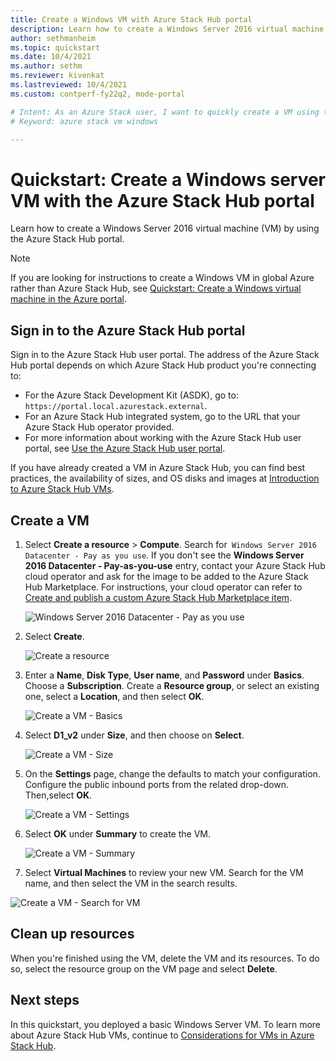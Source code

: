 ```yaml
---
title: Create a Windows VM with Azure Stack Hub portal 
description: Learn how to create a Windows Server 2016 virtual machine (VM) with the Azure Stack Hub portal.
author: sethmanheim
ms.topic: quickstart
ms.date: 10/4/2021
ms.author: sethm
ms.reviewer: kivenkat
ms.lastreviewed: 10/4/2021
ms.custom: contperf-fy22q2, mode-portal

# Intent: As an Azure Stack user, I want to quickly create a VM using the Azure Stack portal so I can begin using the VM.
# Keyword: azure stack vm windows

---
```


# Quickstart: Create a Windows server VM with the Azure Stack Hub portal

Learn how to create a Windows Server 2016 virtual machine (VM) by using the Azure Stack Hub portal.

> [!NOTE]  
> If you are looking for instructions to create a Windows VM in global Azure rather than
Azure Stack Hub, see [Quickstart: Create a Windows virtual machine in the Azure portal](/azure/virtual-machines/windows/quick-create-portal).

## Sign in to the Azure Stack Hub portal

Sign in to the Azure Stack Hub user portal. The address of the Azure Stack Hub portal depends on which Azure Stack Hub product you're connecting to:

* For the Azure Stack Development Kit (ASDK), go to: `https://portal.local.azurestack.external`.
* For an Azure Stack Hub integrated system, go to the URL that your Azure Stack Hub operator provided.
* For more information about working with the Azure Stack Hub user portal, see [Use the Azure Stack Hub user portal](azure-stack-use-portal.md).

If you have already created a VM in Azure Stack Hub, you can find best practices, the availability of sizes, and OS disks and images at [Introduction to Azure Stack Hub VMs](azure-stack-compute-overview.md).

## Create a VM

1. Select **Create a resource** > **Compute**. Search for` Windows Server 2016 Datacenter - Pay as you use`.
    If you don't see the **Windows Server 2016 Datacenter - Pay-as-you-use** entry, contact your Azure Stack Hub cloud operator and ask for the image to be added to the Azure Stack Hub Marketplace. For instructions, your cloud operator can refer to [Create and publish a custom Azure Stack Hub Marketplace item](../operator/azure-stack-create-and-publish-marketplace-item.md).

    ![Windows Server 2016 Datacenter - Pay as you use](./media/azure-stack-quick-windows-portal/image1a.png)

1. Select **Create**.

    ![Create a resource](./media/azure-stack-quick-windows-portal/image2a.png)

1. Enter a **Name**, **Disk Type**, **User name**, and **Password** under **Basics**. Choose a **Subscription**. Create a **Resource group**, or select an existing one, select a **Location**, and then select **OK**.

    ![Create a VM - Basics](./media/azure-stack-quick-windows-portal/image3a.png)

1. Select **D1_v2** under **Size**,  and then choose on **Select**.

    ![Create a VM - Size](./media/azure-stack-quick-windows-portal/image4a.png)

1. On the **Settings** page, change the defaults to match your configuration. Configure the public inbound ports from the related drop-down. Then,select **OK**.

    ![Create a VM - Settings](./media/azure-stack-quick-windows-portal/image5a.png)

1. Select **OK** under **Summary** to create the VM.

    ![Create a VM - Summary](./media/azure-stack-quick-windows-portal/image6a.png)

1. Select **Virtual Machines** to review your new VM. Search for the VM name, and then select the VM in the search results.

![Create a VM - Search for VM](./media/azure-stack-quick-windows-portal/image7a.png)

## Clean up resources

When you're finished using the VM, delete the VM and its resources. To do so, select the resource group on the VM page and select **Delete**.

## Next steps

In this quickstart, you deployed a basic Windows Server VM. To learn more about Azure Stack Hub VMs, continue to [Considerations for VMs in Azure Stack Hub](azure-stack-vm-considerations.md).
